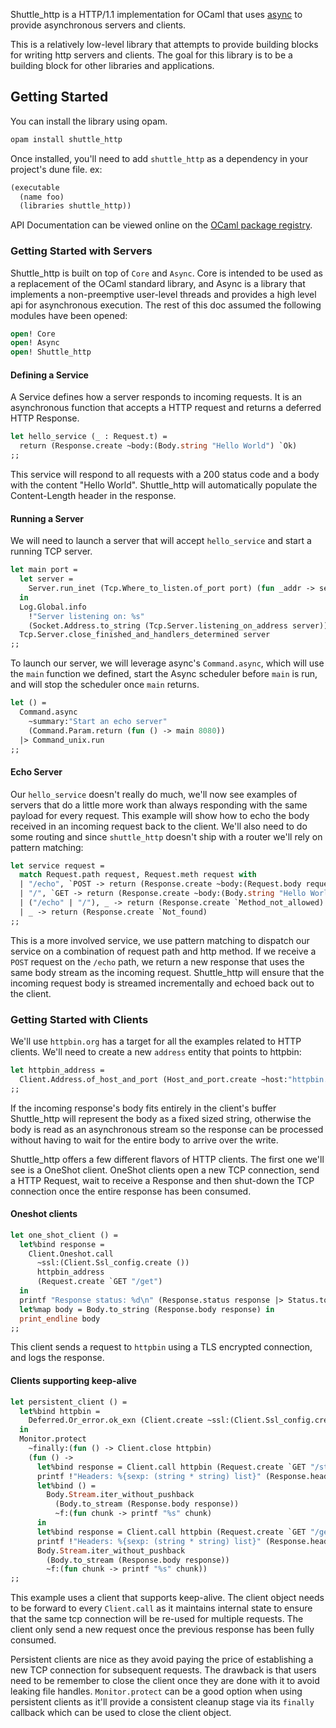 Shuttle_http is a HTTP/1.1 implementation for OCaml that uses [async](https://opensource.janestreet.com/async/) to provide asynchronous servers and clients.

This is a relatively low-level library that attempts to provide building blocks for writing http servers and clients. The goal for this library is to be a building block for other libraries and applications.

## Getting Started

You can install the library using opam.

```sh
opam install shuttle_http
```

Once installed, you'll need to add `shuttle_http` as a dependency in your project's dune file. ex:

```scheme
(executable
  (name foo)
  (libraries shuttle_http))
```

API Documentation can be viewed online on the [OCaml package registry](https://ocaml.org/p/shuttle_http/0.9.1/doc/index.html).

### Getting Started with Servers

Shuttle_http is built on top of `Core` and `Async`. Core is intended to be used as a replacement of the OCaml standard library, and Async is a library that implements a non-preemptive user-level threads and provides a high level api for asynchronous execution. The rest of this doc assumed the following modules have been opened:

```ocaml
open! Core
open! Async
open! Shuttle_http
```

#### Defining a Service

A Service defines how a server responds to incoming requests. It is an asynchronous function that accepts a HTTP request and returns
a deferred HTTP Response.

```ocaml
let hello_service (_ : Request.t) =
  return (Response.create ~body:(Body.string "Hello World") `Ok)
;;
```

This service will respond to all requests with a 200 status code and a body with the content "Hello World". Shuttle_http will automatically populate the Content-Length header in the response.

#### Running a Server

We will need to launch a server that will accept `hello_service` and start a running TCP server.

```ocaml
let main port =
  let server =
    Server.run_inet (Tcp.Where_to_listen.of_port port) (fun _addr -> service)
  in
  Log.Global.info
    !"Server listening on: %s"
    (Socket.Address.to_string (Tcp.Server.listening_on_address server));
  Tcp.Server.close_finished_and_handlers_determined server
;;
```

To launch our server, we will leverage async's `Command.async`, which will use the `main` function we defined, start the Async scheduler before `main` is run, and will stop the scheduler once `main` returns.

```ocaml
let () =
  Command.async
    ~summary:"Start an echo server"
    (Command.Param.return (fun () -> main 8080))
  |> Command_unix.run
;;
```

#### Echo Server

Our `hello_service` doesn't really do much, we'll now see examples of servers that do a little more work than always responding with the same payload for every request. This example will show how to echo the body received in an incoming request back to the client. We'll also need to do some routing and since `shuttle_http` doesn't ship with a router we'll rely on pattern matching:

```ocaml
let service request =
  match Request.path request, Request.meth request with
  | "/echo", `POST -> return (Response.create ~body:(Request.body request) `Ok)
  | "/", `GET -> return (Response.create ~body:(Body.string "Hello World") `Ok)
  | ("/echo" | "/"), _ -> return (Response.create `Method_not_allowed)
  | _ -> return (Response.create `Not_found)
;;
```

This is a more involved service, we use pattern matching to dispatch our service on a combination of request path and http method. If we receive a `POST` request on the `/echo` path, we return a new response that uses the same body stream as the incoming request.
Shuttle_http will ensure that the incoming request body is streamed incrementally and echoed back out to the client.

### Getting Started with Clients

We'll use `httpbin.org` has a target for all the examples related to HTTP clients. We'll need to create a new `address` entity that points to httpbin:

```ocaml
let httpbin_address =
  Client.Address.of_host_and_port (Host_and_port.create ~host:"httpbin.org" ~port:443)
;;
```

If the incoming response's body fits entirely in the client's buffer Shuttle_http will represent the body as a fixed sized string, otherwise the body is read as an asynchronous stream so the response can be processed without having to wait for the entire body to arrive over the write.

Shuttle_http offers a few different flavors of HTTP clients. The first one we'll see is a OneShot client. OneShot clients open a new TCP
connection, send a HTTP Request, wait to receive a Response and then shut-down the TCP connection once the entire response has been consumed.

#### Oneshot clients

```ocaml
let one_shot_client () =
  let%bind response =
    Client.Oneshot.call
      ~ssl:(Client.Ssl_config.create ())
      httpbin_address
      (Request.create `GET "/get")
  in
  printf "Response status: %d\n" (Response.status response |> Status.to_int);
  let%map body = Body.to_string (Response.body response) in
  print_endline body
;;
```

This client sends a request to `httpbin` using a TLS encrypted connection, and logs the response.

#### Clients supporting keep-alive

```ocaml
let persistent_client () =
  let%bind httpbin =
    Deferred.Or_error.ok_exn (Client.create ~ssl:(Client.Ssl_config.create ()) httpbin_address)
  in
  Monitor.protect
    ~finally:(fun () -> Client.close httpbin)
    (fun () ->
      let%bind response = Client.call httpbin (Request.create `GET "/stream/20") in
      printf !"Headers: %{sexp: (string * string) list}" (Response.headers response);
      let%bind () =
        Body.Stream.iter_without_pushback
          (Body.to_stream (Response.body response))
          ~f:(fun chunk -> printf "%s" chunk)
      in
      let%bind response = Client.call httpbin (Request.create `GET "/get") in
      printf !"Headers: %{sexp: (string * string) list}" (Response.headers response);
      Body.Stream.iter_without_pushback
        (Body.to_stream (Response.body response))
        ~f:(fun chunk -> printf "%s" chunk))
;;
```

This example uses a client that supports keep-alive. The client object needs to be forward to every `Client.call` as it maintains internal state to ensure that the same tcp connection will be re-used for multiple requests. The client only send a new request once the previous response has been fully consumed.

Persistent clients are nice as they avoid paying the price of establishing a new TCP connection for subsequent requests. The drawback is that users need to be remember to close the client once they are done with it to avoid leaking file handles. `Monitor.protect` can be a good option
when using persistent clients as it'll provide a consistent cleanup stage via its `finally` callback which can be used to close the client object.
